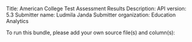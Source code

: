 Title: American College Test Assessment Results
Description: 
API version: 5.3
Submitter name: Ludmila Janda
Submitter organization: Education Analytics

To run this bundle, please add your own source file(s) and column(s):